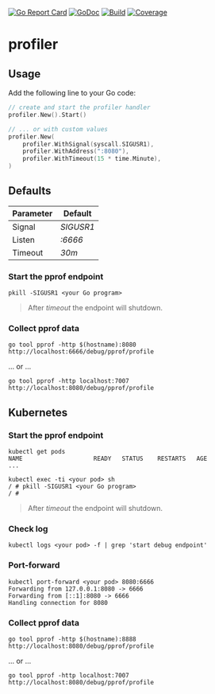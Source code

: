 [![Go Report Card](https://goreportcard.com/badge/github.com/postfinance/profiler)](https://goreportcard.com/report/github.com/postfinance/profiler)
[![GoDoc](https://godoc.org/github.com/postfinance/profiler?status.svg)](https://godoc.org/github.com/postfinance/profiler)
[![Build](https://github.com/postfinance/profiler/actions/workflows/build.yml/badge.svg)](https://github.com/postfinance/profiler/actions/workflows/build.yml)
[![Coverage](https://coveralls.io/repos/github/postfinance/profiler/badge.svg?branch=master)](https://coveralls.io/github/postfinance/profiler?branch=master)

# profiler

## Usage

Add the following line to your Go code:

```go
// create and start the profiler handler
profiler.New().Start()

// ... or with custom values
profiler.New(
    profiler.WithSignal(syscall.SIGUSR1),
    profiler.WithAddress(":8080"),
    profiler.WithTimeout(15 * time.Minute),
)
```

## Defaults

| Parameter | Default   |
|-----------|-----------|
| Signal    | *SIGUSR1* |
| Listen    | *:6666*   |
| Timeout   | *30m*     |

### Start the pprof endpoint

```shell
pkill -SIGUSR1 <your Go program>
```

> After *timeout* the endpoint will shutdown.

### Collect pprof data

```shell
go tool pprof -http $(hostname):8080 http://localhost:6666/debug/pprof/profile
```

... or ...

```shell
go tool pprof -http localhost:7007 http://localhost:8080/debug/pprof/profile
```

## Kubernetes

### Start the pprof endpoint

```shell
kubectl get pods
NAME                    READY   STATUS    RESTARTS   AGE
...

kubectl exec -ti <your pod> sh
/ # pkill -SIGUSR1 <your Go program>
/ #
```

> After *timeout* the endpoint will shutdown.

### Check log

```shell
kubectl logs <your pod> -f | grep 'start debug endpoint'
```

### Port-forward

```shell
kubectl port-forward <your pod> 8080:6666
Forwarding from 127.0.0.1:8080 -> 6666
Forwarding from [::1]:8080 -> 6666
Handling connection for 8080
```

### Collect pprof data

```shell
go tool pprof -http $(hostname):8888 http://localhost:8080/debug/pprof/profile
```

... or ...

```shell
go tool pprof -http localhost:7007 http://localhost:8080/debug/pprof/profile
```
